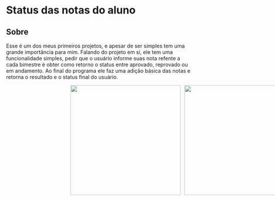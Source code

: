 # Status das notas do aluno

## Sobre
Esse é um dos meus primeiros projetos, e apesar de ser simples tem uma grande importância para mim. Falando do projeto em si, ele tem uma funcionalidade simples, pedir que o usuário informe suas nota refente a cada bimestre é obter como retorno o status entre aprovado, reprovado ou em andamento. Ao final do programa ele faz uma adição básica das notas e retorna o resultado e o status final do usuário.

<div style="width:100vw;display:flex;justify-content:center; gap:10px;flex-wrap:wrap;">
  
<img style="width:300px;"  src="https://github.com/GabryelSilvah/7DaysOfCode/assets/139282381/de2ce43f-c2bd-4bc1-b07f-999cd004c79d">

  <img style="width:300px" src="https://github.com/GabryelSilvah/7DaysOfCode/assets/139282381/b66deea8-794d-4480-9846-6efdaefacb8f">
  
</div>
